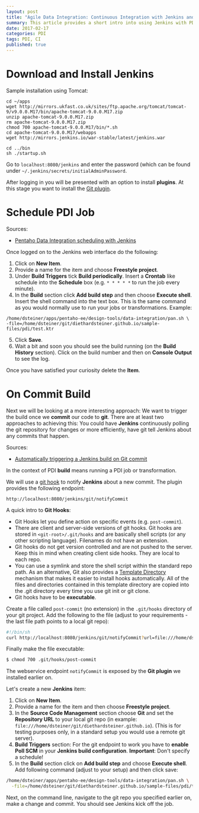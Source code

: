 ```yaml
---
layout: post
title: "Agile Data Integration: Continuous Integration with Jenkins and PDI"
summary: This article provides a short intro into using Jenkins with PDI
date: 2017-02-17
categories: PDI
tags: PDI, CI
published: true
--- 
```


# Download and Install Jenkins

Sample installation using Tomcat:

```
cd ~/apps
wget http://mirrors.ukfast.co.uk/sites/ftp.apache.org/tomcat/tomcat-9/v9.0.0.M17/bin/apache-tomcat-9.0.0.M17.zip
unzip apache-tomcat-9.0.0.M17.zip
rm apache-tomcat-9.0.0.M17.zip
chmod 700 apache-tomcat-9.0.0.M17/bin/*.sh
cd apache-tomcat-9.0.0.M17/webapps
wget http://mirrors.jenkins.io/war-stable/latest/jenkins.war

cd ../bin
sh ./startup.sh
```

Go to `localhost:8080/jenkins` and enter the password (which can be found under `~/.jenkins/secrets/initialAdminPassword`.

After logging in you will be presented with an option to install **plugins**. At this stage you want to install the [Git plugin](https://wiki.jenkins-ci.org/display/JENKINS/Git+Plugin).


# Schedule PDI Job


Sources:
 
- [Pentaho Data Integration scheduling with Jenkins](http://opendevelopmentnotes.blogspot.co.uk/2014/09/pentaho-data-integration-scheduling.html)


Once logged on to the Jenkins web interface do the following:

1. Click on **New Item**.
2. Provide a name for the item and choose **Freestyle project**.
3. Under **Build Triggers** tick **Build periodically**. Insert a **Crontab** like schedule into the **Schedule** box (e.g. `* * * * *` to run the job every minute).
4. In the **Build** section click **Add build step** and then choose **Execute shell**. Insert the shell command into the text box. This is the same command as you would normally use to run your jobs or transformations. Example:

  ```
  /home/dsteiner/apps/pentaho-ee/design-tools/data-integration/pan.sh \
  -file=/home/dsteiner/git/diethardsteiner.github.io/sample-files/pdi/test.ktr
  ```

5. Click **Save**.
6. Wait a bit and soon you should see the build running (on the **Build History** section). Click on the build number and then on **Console Output** to see the log.

Once you have satisfied your curiosity delete the **Item**.


# On Commit Build

Next we will be looking at a more interesting approach: We want to trigger the build once we **commit** our code to **git**. There are at least two approaches to achieving this: You could have **Jenkins** continuously polling the git repository for changes or more efficiently, have git tell Jenkins about any commits that happen.

Sources:

- [Automatically triggering a Jenkins build on Git commit](http://www.andyfrench.info/2015/03/automatically-triggering-jenkins-build.html)


In the context of PDI **build** means running a PDI job or transformation.

We will use a [git hook](https://git-scm.com/book/be/v2/Customizing-Git-Git-Hooks) to notify **Jenkins** about a new commit. The plugin provides the following endpoint:

```
http://localhost:8080/jenkins/git/notifyCommit
```

A quick intro to **Git Hooks**:

- Git Hooks let you define action on specific events (e.g. `post-commit`).
- There are client and server-side versions of git hooks. Git hooks are stored in `<git-root>/.git/hooks` and are basically shell scripts (or any other scripting language). Filenames do not have an extension.
- Git hooks do not get version controlled and are not pushed to the server. Keep this in mind when creating client side hooks. They are local to each repo.
- You can use a symlink and store the shell script within the standard repo path. As an alternative, Git also provides a [Template Directory](https://git-scm.com/docs/git-init#_template_directory) mechanism that makes it easier to install hooks automatically. All of the files and directories contained in this template directory are copied into the .git directory every time you use git init or git clone.
- Git hooks have to be **executable**.


Create a file called `post-commit` (no extension) in the `.git/hooks` directory of your git project. Add the following to the file (adjust to your requirements - the last file path points to a local git repo):

```bash
#!/bin/sh
curl http://localhost:8080/jenkins/git/notifyCommit?url=file:///home/dsteiner/git/diethardsteiner.github.io
```

Finally make the file executable:

```bash
$ chmod 700 .git/hooks/post-commit
```

The webservice endpoint `notifyCommit` is exposed by the **Git plugin** we installed earlier on. 

Let's create a new **Jenkins** item:

1. Click on **New Item**.
2. Provide a name for the item and then choose **Freestyle project**.
3. In the **Source Code Management** section choose **Git** and set the **Repository URL** to your local git repo (in example: `file:///home/dsteiner/git/diethardsteiner.github.io`). (This is for testing purposes only, in a standard setup you would use a remote git server).
4. **Build Triggers** section: For the git endpoint to work you have to **enable Poll SCM** in your **Jenkins build configuration**. **Important**: Don't specify a schedule!
5. In the **Build** section click on **Add build step** and choose **Execute shell**. Add following command (adjust to your setup) and then click save:

```bash
/home/dsteiner/apps/pentaho-ee/design-tools/data-integration/pan.sh \
  -file=/home/dsteiner/git/diethardsteiner.github.io/sample-files/pdi/test.ktr
```

Next, on the command line, navigate to the git repo you specified earlier on, make a change and commit. You should see Jenkins kick off the job.

